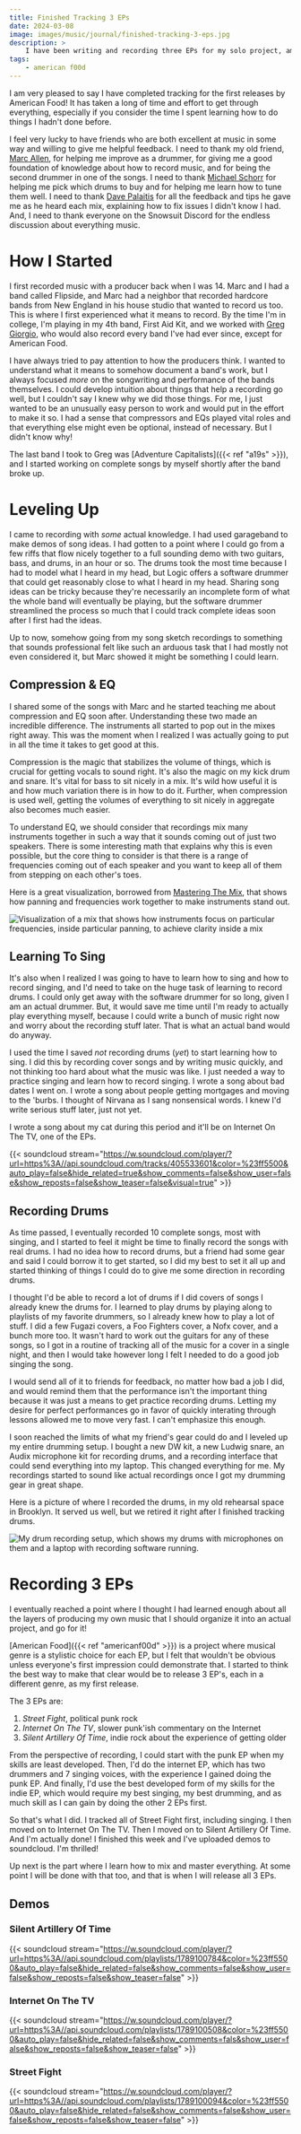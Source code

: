 ```yaml
---
title: Finished Tracking 3 EPs
date: 2024-03-08
image: images/music/journal/finished-tracking-3-eps.jpg
description: >
    I have been writing and recording three EPs for my solo project, american f00d, and I'm thrilled to report I have finished tracking everything.
tags:
    - american f00d
---
```


I am very pleased to say I have completed tracking for the first releases by American Food! It has taken a long of time and effort to get through everything, especially if you consider the time I spent learning how to do things I hadn't done before.

I feel very lucky to have friends who are both excellent at music in some way and willing to give me helpful feedback. I need to thank my old friend, [Marc Allen](https://www.marcallen.design/), for helping me improve as a drummer, for giving me a good foundation of knowledge about how to record music, and for being the second drummer in one of the songs. I need to thank [Michael Schorr](https://en.wikipedia.org/wiki/Michael_Schorr) for helping me pick which drums to buy and for helping me learn how to tune them well. I need to thank [Dave Palaitis](https://www.youtube.com/watch?v=0axYTf7yyt4) for all the feedback and tips he gave me as he heard each mix, explaining how to fix issues I didn't know I had. And, I need to thank everyone on the Snowsuit Discord for the endless discussion about everything music.


# How I Started

I first recorded music with a producer back when I was 14. Marc and I had a band called Flipside, and Marc had a neighbor that recorded hardcore bands from New England in his house studio that wanted to record us too. This is where I first experienced what it means to record. By the time I'm in college, I'm playing in my 4th band, First Aid Kit, and we worked with [Greg Giorgio](https://www.discogs.com/artist/493045-Greg-Giorgio), who would also record every band I've had ever since, except for American Food.

I have always tried to pay attention to how the producers think. I wanted to understand what it means to somehow document a band's work, but I always focused _more_ on the songwriting and performance of the bands themselves. I could develop intuition about things that help a recording go well, but I couldn't say I knew why we did those things. For me, I just wanted to be an unusually easy person to work and would put in the effort to make it so. I had a sense that compressors and EQs played vital roles and that everything else might even be optional, instead of necessary. But I didn't know why!

The last band I took to Greg was [Adventure Capitalists]({{< ref "a19s" >}}), and I started working on complete songs by myself shortly after the band broke up.


# Leveling Up

I came to recording with _some_ actual knowledge. I had used garageband to make demos of song ideas. I had gotten to a point where I could go from a few riffs that flow nicely together to a full sounding demo with two guitars, bass, and drums, in an hour or so. The drums took the most time because I had to model what I heard in my head, but Logic offers a software drummer that could get reasonably close to what I heard in my head. Sharing song ideas can be tricky because they're necessarily an incomplete form of what the whole band will eventually be playing, but the software drummer streamlined the process so much that I could track complete ideas soon after I first had the ideas.

Up to now, somehow going from my song sketch recordings to something that sounds professional felt like such an arduous task that I had mostly not even considered it, but Marc showed it might be something I could learn.


## Compression & EQ

I shared some of the songs with Marc and he started teaching me about compression and EQ soon after. Understanding these two made an incredible difference. The instruments all started to pop out in the mixes right away. This was the moment when I realized I was actually going to put in all the time it takes to get good at this.

Compression is the magic that stabilizes the volume of things, which is crucial for getting vocals to sound right. It's also the magic on my kick drum and snare. It's vital for bass to sit nicely in a mix. It's wild how useful it is and how much variation there is in how to do it. Further, when compression is used well, getting the volumes of everything to sit nicely in aggregate also becomes much easier.

To understand EQ, we should consider that recordings mix many instruments together in such a way that it sounds coming out of just two speakers. There is some interesting math that explains why this is even possible, but the core thing to consider is that there is a range of frequencies coming out of each speaker and you want to keep all of them from stepping on each other's toes.

Here is a great visualization, borrowed from [Mastering The Mix](https://www.masteringthemix.com/blogs/learn/decoding-the-mix-3-superstar-dj), that shows how panning and frequencies work together to make instruments stand out.

![Visualization of a mix that shows how instruments focus on particular frequencies, inside particular panning, to achieve clarity inside a mix](mixing-panning-freq.png)


## Learning To Sing

It's also when I realized I was going to have to learn how to sing and how to record singing, and I'd need to take on the huge task of learning to record drums. I could only get away with the software drummer for so long, given I am an actual drummer. But, it would save me time until I'm ready to actually play everything myself, because I could write a bunch of music right now and worry about the recording stuff later. That is what an actual band would do anyway.

I used the time I saved _not_ recording drums (_yet_) to start learning how to sing. I did this by recording cover songs and by writing music quickly, and not thinking too hard about what the music was like. I just needed a way to practice singing and learn how to record singing. I wrote a song about bad dates I went on. I wrote a song about people getting mortgages and moving to the 'burbs. I thought of Nirvana as I sang nonsensical words. I knew I'd write serious stuff later, just not yet.

I wrote a song about my cat during this period and it'll be on Internet On The TV, one of the EPs.

{{< soundcloud stream="https://w.soundcloud.com/player/?url=https%3A//api.soundcloud.com/tracks/405533601&color=%23ff5500&auto_play=false&hide_related=true&show_comments=false&show_user=false&show_reposts=false&show_teaser=false&visual=true" >}}


## Recording Drums

As time passed, I eventually recorded 10 complete songs, most with singing, and I started to feel it might be time to finally record the songs with real drums. I had no idea how to record drums, but a friend had some gear and said I could borrow it to get started, so I did my best to set it all up and started thinking of things I could do to give me some direction in recording drums.

I thought I'd be able to record a lot of drums if I did covers of songs I already knew the drums for. I learned to play drums by playing along to playlists of my favorite drummers, so I already knew how to play a lot of stuff. I did a few Fugazi covers, a Foo Fighters cover, a Nofx cover, and a bunch more too. It wasn't hard to work out the guitars for any of these songs, so I got in a routine of tracking all of the music for a cover in a single night, and then I would take however long I felt I needed to do a good job singing the song.

I would send all of it to friends for feedback, no matter how bad a job I did, and would remind them that the performance isn't the important thing because it was just a means to get practice recording drums. Letting my desire for perfect performances go in favor of quickly interating through lessons allowed me to move very fast. I can't emphasize this enough.

I soon reached the limits of what my friend's gear could do and I leveled up my entire drumming setup. I bought a new DW kit, a new Ludwig snare, an Audix microphone kit for recording drums, and a recording interface that could send everything into my laptop. This changed everything for me. My recordings started to sound like actual recordings once I got my drumming gear in great shape.

Here is a picture of where I recorded the drums, in my old rehearsal space in Brooklyn. It served us well, but we retired it right after I finished tracking drums.

![My drum recording setup, which shows my drums with microphones on them and a laptop with recording software running.](recording-drums.jpg)


# Recording 3 EPs

I eventually reached a point where I thought I had learned enough about all the layers of producing my own music that I should organize it into an actual project, and go for it!

[American Food]({{< ref "americanf00d" >}}) is a project where musical genre is a stylistic choice for each EP, but I felt that wouldn't be obvious unless everyone's first impression could demonstrate that. I started to think the best way to make that clear would be to release 3 EP's, each in a different genre, as my first release.

The 3 EPs are:
1. _Street Fight_, political punk rock
2. _Internet On The TV_, slower punk'ish commentary on the Internet
3. _Silent Artillery Of Time_, indie rock about the experience of getting older

From the perspective of recording, I could start with the punk EP when my skills are least developed. Then, I'd do the internet EP, which has two drummers and 7 singing voices, with the experience I gained doing the punk EP. And finally, I'd use the best developed form of my skills for the indie EP, which would require my best singing, my best drumming, and as much skill as I can gain by doing the other 2 EPs first.

So that's what I did. I tracked all of Street Fight first, including singing. I then moved on to Internet On The TV. Then I moved on to Silent Artillery Of Time. And I'm actually done! I finished this week and I've uploaded demos to soundcloud. I'm thrilled!

Up next is the part where I learn how to mix and master everything. At some point I will be done with that too, and that is when I will release all 3 EPs. 


## Demos

### Silent Artillery Of Time

{{< soundcloud stream="https://w.soundcloud.com/player/?url=https%3A//api.soundcloud.com/playlists/1789100784&color=%23ff5500&auto_play=false&hide_related=false&show_comments=false&show_user=false&show_reposts=false&show_teaser=false" >}}


### Internet On The TV

{{< soundcloud stream="https://w.soundcloud.com/player/?url=https%3A//api.soundcloud.com/playlists/1789100508&color=%23ff5500&auto_play=false&hide_related=false&show_comments=fals&show_user=false&show_reposts=false&show_teaser=false" >}}


### Street Fight

{{< soundcloud stream="https://w.soundcloud.com/player/?url=https%3A//api.soundcloud.com/playlists/1789100094&color=%23ff5500&auto_play=false&hide_related=false&show_comments=false&show_user=false&show_reposts=false&show_teaser=false" >}}
